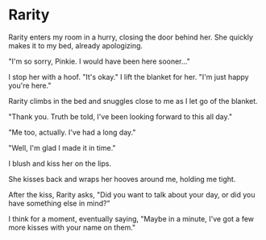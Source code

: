# Rarity

Rarity enters my room in a hurry, closing the door behind her. She quickly makes it to my bed, already apologizing.

"I'm so sorry, Pinkie. I would have been here sooner…"

I stop her with a hoof. "It's okay." I lift the blanket for her. "I'm just happy you're here."

Rarity climbs in the bed and snuggles close to me as I let go of the blanket.

"Thank you. Truth be told, I've been looking forward to this all day."

"Me too, actually. I've had a long day."

"Well, I'm glad I made it in time."

I blush and kiss her on the lips.

She kisses back and wraps her hooves around me, holding me tight.

After the kiss, Rarity asks, "Did you want to talk about your day, or did you have something else in mind?"

I think for a moment, eventually saying, "Maybe in a minute, I've got a few more kisses with your name on them."

